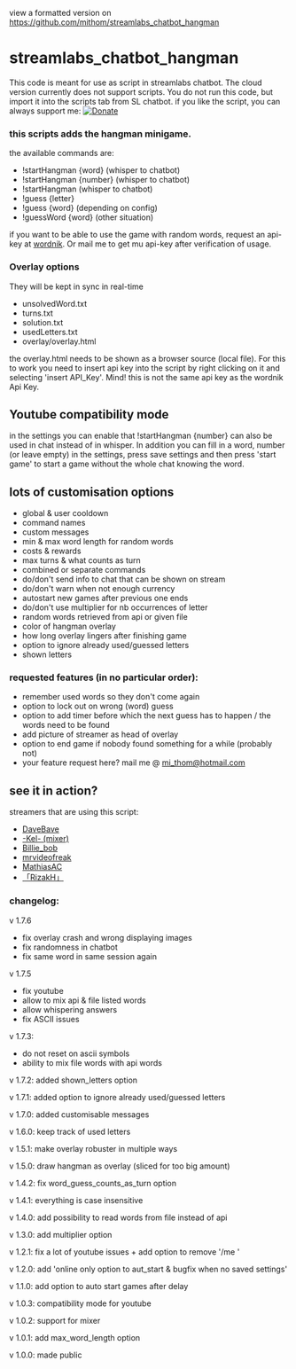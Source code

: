 view a formatted version on
https://github.com/mithom/streamlabs_chatbot_hangman

# streamlabs_chatbot_hangman
This code is meant for use as script in streamlabs chatbot. The cloud version currently does not support scripts. You do not run this code, but import it into the scripts tab from SL chatbot.
if you like the script, you can always support me:
[![Donate](https://img.shields.io/badge/Donate-PayPal-green.svg)](http://paypal.me/ThomasMichiels)

### this scripts adds the hangman minigame.
the available commands are:
* !startHangman {word} (whisper to chatbot)
* !startHangman {number} (whisper to chatbot)
* !startHangman (whisper to chatbot)
* !guess {letter}
* !guess {word} (depending on config)
* !guessWord {word} (other situation)

if you want to be able to use the game with random words, request an api-key at [wordnik](http://developer.wordnik.com/).
Or mail me to get mu api-key after verification of usage.

### Overlay options
They will be kept in sync in real-time
* unsolvedWord.txt
* turns.txt
* solution.txt
* usedLetters.txt
* overlay/overlay.html

the overlay.html needs to be shown as a browser source (local file). For this to work you need to insert api key into
the script by right clicking on it and selecting 'insert API_Key'. Mind! this is not the same api key as the wordnik 
Api Key.

## Youtube compatibility mode
in the settings you can enable that !startHangman {number} can also be used in chat instead of in whisper.
In addition you can fill in a word, number (or leave empty) in the settings, press save settings and then press
 'start game' to start a game without the whole chat knowing the word.

## lots of customisation options
* global & user cooldown
* command names
* custom messages
* min & max word length for random words
* costs & rewards
* max turns & what counts as turn
* combined or separate commands
* do/don't send info to chat that can be shown on stream
* do/don't warn when not enough currency
* autostart new games after previous one ends
* do/don't use multiplier for nb occurrences of letter
* random words retrieved from api or given file
* color of hangman overlay
* how long overlay lingers after finishing game
* option to ignore already used/guessed letters
* shown letters

### requested features (in no particular order):
* remember used words so they don't come again
* option to lock out on wrong (word) guess
* option to add timer before which the next guess has to happen / the words need to be found
* add picture of streamer as head of overlay
* option to end game if nobody found something for a while (probably not)
* your feature request here? mail me @ mi_thom@hotmail.com

## see it in action?
streamers that are using this script:
* [DaveBave](https://www.twitch.tv/davebave)
* [-Kel- (mixer)](https://www.mixer.com/-kel-)
* [Billie_bob](https://www.twitch.tv/billie_bob)
* [mrvideofreak](https://www.twitch.tv/mrvideofreak)
* [MathiasAC](https://www.twitch.tv/mathiasamazingchannel)
* [「RizakH」](https://www.twitch.tv/rizakh)

### changelog:
v 1.7.6
* fix overlay crash and wrong displaying images
* fix randomness in chatbot
* fix same word in same session again

v 1.7.5
* fix youtube
* allow to mix api & file listed words
* allow whispering answers
* fix ASCII issues

v 1.7.3: 
* do not reset on ascii symbols
* ability to mix file words with api words

v 1.7.2: added shown_letters option

v 1.7.1: added option to ignore already used/guessed letters

v 1.7.0: added customisable messages

v 1.6.0: keep track of used letters

v 1.5.1: make overlay robuster in multiple ways

v 1.5.0: draw hangman as overlay (sliced for too big amount)

v 1.4.2: fix word_guess_counts_as_turn option

v 1.4.1: everything is case insensitive

v 1.4.0: add possibility to read words from file instead of api

v 1.3.0: add multiplier option

v 1.2.1: fix a lot of youtube issues + add option to remove '/me '

v 1.2.0: add 'online only option to aut_start & bugfix when no saved settings'

v 1.1.0: add option to auto start games after delay

v 1.0.3: compatibility mode for youtube

v 1.0.2: support for mixer

v 1.0.1: add max_word_length option

v 1.0.0: made public
